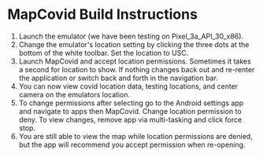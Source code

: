 # MapCovid Build Instructions

1) Launch the emulator (we have been testing on Pixel_3a_API_30_x86).
2) Change the emulator's location setting by clicking the three dots at the bottom of the white toolbar. Set the location to USC.
3) Launch MapCovid and accept location permissions. Sometimes it takes a second for location to show. If nothing changes back out and re-renter the application or switch back and forth in the navigation bar.
4) You can now view covid location data, testing locations, and center camera on the emulators location.
5) To change permissions after selecting go to the Android settings app and navigate to apps then MapCovid. Change location permission to deny. To view changes, remove app via multi-tasking and click force stop.
6) You are still able to view the map while location permissions are denied, but the app will recommend you accept permission when re-opening.
